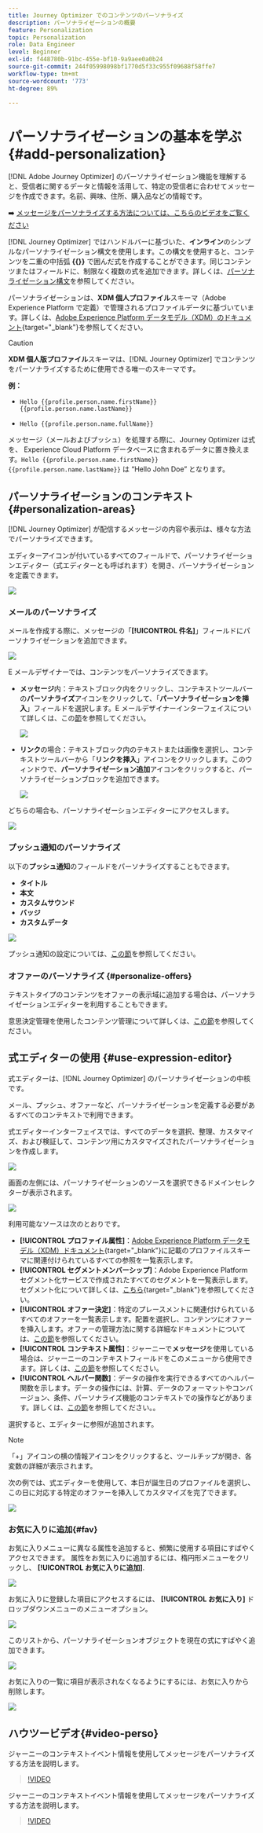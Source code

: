 ```yaml
---
title: Journey Optimizer でのコンテンツのパーソナライズ
description: パーソナライゼーションの概要
feature: Personalization
topic: Personalization
role: Data Engineer
level: Beginner
exl-id: f448780b-91bc-455e-bf10-9a9aee0a0b24
source-git-commit: 244f05998098bf1770d5f33c955f09688f58ffe7
workflow-type: tm+mt
source-wordcount: '773'
ht-degree: 89%

---
```


# パーソナライゼーションの基本を学ぶ{#add-personalization}

[!DNL Adobe Journey Optimizer] のパーソナライゼーション機能を理解すると、受信者に関するデータと情報を活用して、特定の受信者に合わせてメッセージを作成できます。名前、興味、住所、購入品などの情報です。

➡️ [メッセージをパーソナライズする方法については、こちらのビデオをご覧ください](#video-perso)

[!DNL Journey Optimizer] ではハンドルバーに基づいた、**インライン**&#x200B;のシンプルなパーソナライゼーション構文を使用します。この構文を使用すると、コンテンツを二重の中括弧 **{{}}** で囲んだ式を作成することができます。同じコンテンツまたはフィールドに、制限なく複数の式を追加できます。詳しくは、[パーソナライゼーション構文](personalization-syntax.md)を参照してください。

パーソナライゼーションは、**XDM 個人プロファイル**&#x200B;スキーマ（Adobe Experience Platform で定義）で管理されるプロファイルデータに基づいています。詳しくは、[Adobe Experience Platform データモデル（XDM）のドキュメント](https://experienceleague.adobe.com/docs/experience-platform/xdm/home.html?lang=ja){target=&quot;_blank&quot;}を参照してください。

>[!CAUTION]
>**XDM 個人版プロファイル**&#x200B;スキーマは、[!DNL Journey Optimizer] でコンテンツをパーソナライズするために使用できる唯一のスキーマです。

**例：**

* `Hello {{profile.person.name.firstName}} {{profile.person.name.lastName}}`

* `Hello {{profile.person.name.fullName}}`

メッセージ（メールおよびプッシュ）を処理する際に、Journey Optimizer は式を、 Experience Cloud Platform データベースに含まれるデータに置き換えます。`Hello {{profile.person.name.firstName}} {{profile.person.name.lastName}}` は “Hello John Doe” となります。


## パーソナライゼーションのコンテキスト{#personalization-areas}

[!DNL Journey Optimizer] が配信するメッセージの内容や表示は、様々な方法でパーソナライズできます。

エディターアイコンが付いているすべてのフィールドで、パーソナライゼーションエディター（式エディターとも呼ばれます）を開き、パーソナライゼーションを定義できます。

![](assets/perso_icon.png)

### メールのパーソナライズ

メールを作成する際に、メッセージの「**[!UICONTROL 件名]**」フィールドにパーソナライゼーションを追加できます。

![](assets/perso_subject.png)

E メールデザイナーでは、コンテンツをパーソナライズできます。

* **メッセージ**&#x200B;内：テキストブロック内をクリックし、コンテキストツールバーの&#x200B;**パーソナライズ**&#x200B;アイコンをクリックして、「**パーソナライゼーションを挿入**」フィールドを選択します。E メールデザイナーインターフェイスについて詳しくは、この[節](../design-emails.md)を参照してください。

   ![](assets/perso_insert.png)

* **リンク**&#x200B;の場合：テキストブロック内のテキストまたは画像を選択し、コンテキストツールバーから「**リンクを挿入**」アイコンをクリックします。このウィンドウで、**パーソナライゼーション追加**&#x200B;アイコンをクリックすると、パーソナライゼーションブロックを追加できます。

   ![](assets/perso_link.png)

どちらの場合も、パーソナライゼーションエディターにアクセスします。

![](assets/perso_ee.png)

### プッシュ通知のパーソナライズ

以下の&#x200B;**プッシュ通知**&#x200B;のフィールドをパーソナライズすることもできます。

* **タイトル**
* **本文**
* **カスタムサウンド**
* **バッジ**
* **カスタムデータ**

![](assets/perso_push.png)

プッシュ通知の設定については、[この節](../push-gs.md)を参照してください。

### オファーのパーソナライズ {#personalize-offers}

テキストタイプのコンテンツをオファーの表示域に追加する場合は、パーソナライゼーションエディターを利用することもできます。

意思決定管理を使用したコンテンツ管理について詳しくは、[この節](../offers/offer-library/creating-personalized-offers.md#custom-text)を参照してください。

## 式エディターの使用 {#use-expression-editor}

式エディターは、[!DNL Journey Optimizer] のパーソナライゼーションの中核です。

メール、プッシュ、オファーなど、パーソナライゼーションを定義する必要があるすべてのコンテキストで利用できます。

式エディターインターフェイスでは、すべてのデータを選択、整理、カスタマイズ、および検証して、コンテンツ用にカスタマイズされたパーソナライゼーションを作成します。

![](assets/perso_ee1.png)

画面の左側には、パーソナライゼーションのソースを選択できるドメインセレクターが表示されます。

![](assets/perso_ee3.png)

利用可能なソースは次のとおりです。

* **[!UICONTROL プロファイル属性]**：[Adobe Experience Platform データモデル（XDM）ドキュメント](https://experienceleague.adobe.com/docs/experience-platform/xdm/home.html){target=&quot;_blank&quot;}に記載のプロファイルスキーマに関連付けられているすべての参照を一覧表示します。
* **[!UICONTROL セグメントメンバーシップ]**：Adobe Experience Platform セグメント化サービスで作成されたすべてのセグメントを一覧表示します。セグメント化について詳しくは、[こちら](https://experienceleague.adobe.com/docs/experience-platform/segmentation/home.html?lang=ja){target=&quot;_blank&quot;}を参照してください。
* **[!UICONTROL オファー決定]**：特定のプレースメントに関連付けられているすべてのオファーを一覧表示します。配置を選択し、コンテンツにオファーを挿入します。オファーの管理方法に関する詳細なドキュメントについては、[この節](../deliver-personalized-offers.md)を参照してください。
* **[!UICONTROL コンテキスト属性]**：ジャーニーで&#x200B;**メッセージ**&#x200B;を使用している場合は、ジャーニーのコンテキストフィールドをこのメニューから使用できます。詳しくは、[この節](personalization-use-case.md)を参照してください。
* **[!UICONTROL ヘルパー関数]**：データの操作を実行できるすべてのヘルパー関数を示します。データの操作には、計算、データのフォーマットやコンバージョン、条件、パーソナライズ機能のコンテキストでの操作などがあります。詳しくは、[この節](functions/functions.md)を参照してください。。

選択すると、エディターに参照が追加されます。

>[!NOTE]
>
>「+」アイコンの横の情報アイコンをクリックすると、ツールチップが開き、各変数の詳細が表示されます。

次の例では、式エディターを使用して、本日が誕生日のプロファイルを選択し、この日に対応する特定のオファーを挿入してカスタマイズを完了できます。

![](assets/perso_ee2.png)

### お気に入りに追加{#fav}

お気に入りメニューに異なる属性を追加すると、頻繁に使用する項目にすばやくアクセスできます。 属性をお気に入りに追加するには、楕円形メニューをクリックし、 **[!UICONTROL お気に入りに追加]**.

![](assets/favorite-option.png)

お気に入りに登録した項目にアクセスするには、 **[!UICONTROL お気に入り]** ドロップダウンメニューのメニューオプション。

![](assets/favorite-menu.png)

このリストから、パーソナライゼーションオブジェクトを現在の式にすばやく追加できます。

![](assets/favorite-list.png)

お気に入りの一覧に項目が表示されなくなるようにするには、お気に入りから削除します。

![](assets/favorite-remove.png)

## ハウツービデオ{#video-perso}

ジャーニーのコンテキストイベント情報を使用してメッセージをパーソナライズする方法を説明します。

>[!VIDEO](https://video.tv.adobe.com/v/334165?quality=12)

ジャーニーのコンテキストイベント情報を使用してメッセージをパーソナライズする方法を説明します。

>[!VIDEO](https://video.tv.adobe.com/v/334078?quality=12)
